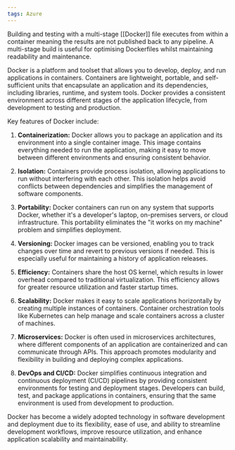 ```yaml
---
tags: Azure
---
```


Building and testing with a multi-stage [[Docker]] file executes from within a container meaning the results are not published back to any pipeline. A multi-stage build is useful for optimising Dockerfiles whilst maintaining readability and maintenance.

Docker is a platform and toolset that allows you to develop, deploy, and run applications in containers. Containers are lightweight, portable, and self-sufficient units that encapsulate an application and its dependencies, including libraries, runtime, and system tools. Docker provides a consistent environment across different stages of the application lifecycle, from development to testing and production.

Key features of Docker include:

1. **Containerization:** Docker allows you to package an application and its environment into a single container image. This image contains everything needed to run the application, making it easy to move between different environments and ensuring consistent behavior.
    
2. **Isolation:** Containers provide process isolation, allowing applications to run without interfering with each other. This isolation helps avoid conflicts between dependencies and simplifies the management of software components.
    
3. **Portability:** Docker containers can run on any system that supports Docker, whether it's a developer's laptop, on-premises servers, or cloud infrastructure. This portability eliminates the "it works on my machine" problem and simplifies deployment.
    
4. **Versioning:** Docker images can be versioned, enabling you to track changes over time and revert to previous versions if needed. This is especially useful for maintaining a history of application releases.
    
5. **Efficiency:** Containers share the host OS kernel, which results in lower overhead compared to traditional virtualization. This efficiency allows for greater resource utilization and faster startup times.
    
6. **Scalability:** Docker makes it easy to scale applications horizontally by creating multiple instances of containers. Container orchestration tools like Kubernetes can help manage and scale containers across a cluster of machines.
    
7. **Microservices:** Docker is often used in microservices architectures, where different components of an application are containerized and can communicate through APIs. This approach promotes modularity and flexibility in building and deploying complex applications.
    
8. **DevOps and CI/CD:** Docker simplifies continuous integration and continuous deployment (CI/CD) pipelines by providing consistent environments for testing and deployment stages. Developers can build, test, and package applications in containers, ensuring that the same environment is used from development to production.
    

Docker has become a widely adopted technology in software development and deployment due to its flexibility, ease of use, and ability to streamline development workflows, improve resource utilization, and enhance application scalability and maintainability.